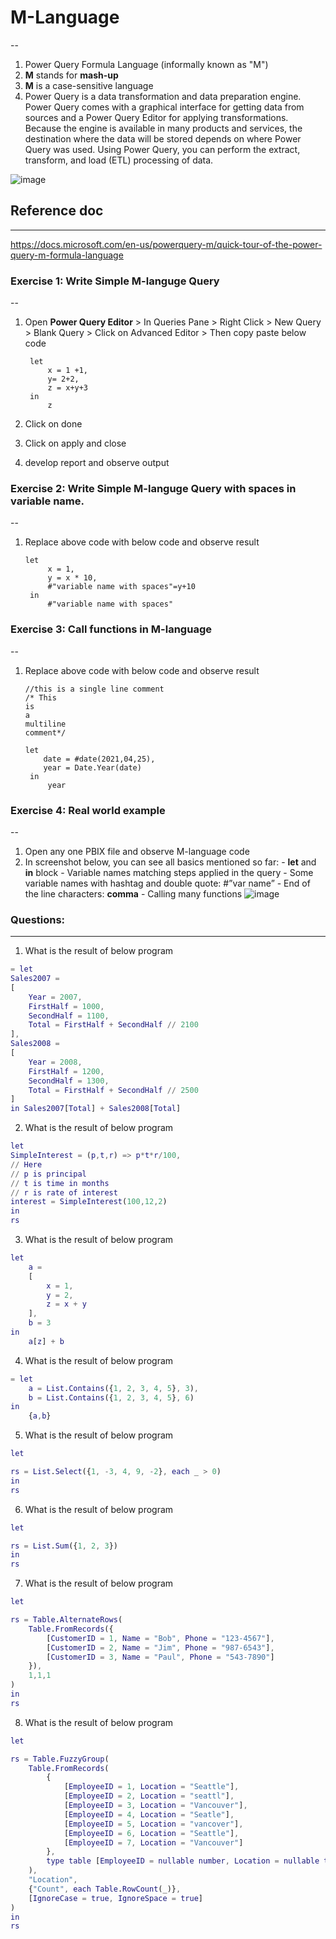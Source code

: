 # M-Language
--
1. Power Query Formula Language (informally known as "M")
2. **M** stands for **mash-up**
3. **M** is a case-sensitive language
4. Power Query is a data transformation and data preparation engine. Power Query comes with a graphical interface for getting data from sources and a Power Query Editor for applying transformations. Because the engine is available in many products and services, the destination where the data will be stored depends on where Power Query was used. Using Power Query, you can perform the extract, transform, and load (ETL) processing of data.

![image](https://user-images.githubusercontent.com/20516321/118579120-12584f00-b7ab-11eb-8f40-dee8dd8bfd24.png)

## Reference doc 
---
https://docs.microsoft.com/en-us/powerquery-m/quick-tour-of-the-power-query-m-formula-language

### Exercise 1: Write Simple M-languge Query
--
1. Open **Power Query Editor** > In Queries Pane > Right Click > New Query > Blank Query > Click on Advanced Editor > Then copy paste below code

        let
            x = 1 +1,
            y= 2+2,
            z = x+y+3
        in
            z
1. Click on done
2. Click on apply and close
3. develop report and observe output
### Exercise 2: Write Simple M-languge Query with spaces in variable name.
--
1. Replace above code with below code and observe result

       let
            x = 1,
            y = x * 10,
            #"variable name with spaces"=y+10
        in
            #"variable name with spaces"
            
 ### Exercise 3: Call functions in M-language
--
1. Replace above code with below code and observe result

       //this is a single line comment
       /* This
       is 
       a
       multiline
       comment*/
       
       let
           date = #date(2021,04,25),
           year = Date.Year(date)
        in
            year
### Exercise 4: Real world example
--
1. Open any one PBIX file and observe M-language code
2. In screenshot below, you can see all basics mentioned so far:
        - **let** and **in** block
        - Variable names matching steps applied in the query
        - Some variable names with hashtag and double quote: #”var name”
        - End of the line characters: **comma**
        - Calling many functions
        ![image](https://user-images.githubusercontent.com/20516321/116349500-c77f9300-a80d-11eb-9559-0d88ac8890b5.png)

### Questions:
---
1. What is the result of below program

```M
= let 
Sales2007 =  
[  
    Year = 2007,  
    FirstHalf = 1000,  
    SecondHalf = 1100, 
    Total = FirstHalf + SecondHalf // 2100 
], 
Sales2008 =  
[  
    Year = 2008,  
    FirstHalf = 1200,  
    SecondHalf = 1300, 
    Total = FirstHalf + SecondHalf // 2500 
] 
in Sales2007[Total] + Sales2008[Total]

```

2. What is the result of below program

```M
let
SimpleInterest = (p,t,r) => p*t*r/100,
// Here 
// p is principal
// t is time in months
// r is rate of interest
interest = SimpleInterest(100,12,2)
in 
rs

```

3. What is the result of below program

```M
let
    a =
    [
        x = 1,       
        y = 2,       
        z = x + y    
    ], 
    b = 3             
in 
    a[z] + b         

```

4. What is the result of below program

```M
= let
    a = List.Contains({1, 2, 3, 4, 5}, 3),
    b = List.Contains({1, 2, 3, 4, 5}, 6)
in 
    {a,b}        

```

5. What is the result of below program

```M
let

rs = List.Select({1, -3, 4, 9, -2}, each _ > 0)
in 
rs       

```

6. What is the result of below program

```M
let

rs = List.Sum({1, 2, 3})
in 
rs       

```
   

7. What is the result of below program

```M
let

rs = Table.AlternateRows(
    Table.FromRecords({
        [CustomerID = 1, Name = "Bob", Phone = "123-4567"],
        [CustomerID = 2, Name = "Jim", Phone = "987-6543"],
        [CustomerID = 3, Name = "Paul", Phone = "543-7890"]
    }),
    1,1,1
)
in 
rs       

```
8. What is the result of below program

```M
let

rs = Table.FuzzyGroup(
    Table.FromRecords(
        {
            [EmployeeID = 1, Location = "Seattle"],
            [EmployeeID = 2, Location = "seattl"],
            [EmployeeID = 3, Location = "Vancouver"],
            [EmployeeID = 4, Location = "Seatle"],
            [EmployeeID = 5, Location = "vancover"],
            [EmployeeID = 6, Location = "Seattle"],
            [EmployeeID = 7, Location = "Vancouver"]
        },
        type table [EmployeeID = nullable number, Location = nullable text]
    ),
    "Location",
    {"Count", each Table.RowCount(_)},
    [IgnoreCase = true, IgnoreSpace = true]
)
in 
rs       

```
 

